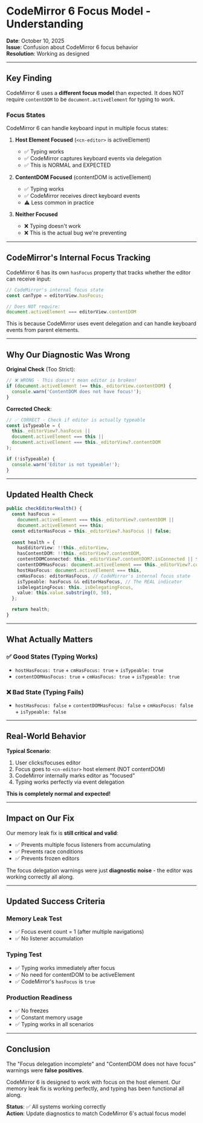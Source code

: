 # CodeMirror 6 Focus Model - Understanding

**Date**: October 10, 2025  
**Issue**: Confusion about CodeMirror 6 focus behavior  
**Resolution**: Working as designed

---

## Key Finding

CodeMirror 6 uses a **different focus model** than expected. It does NOT require `contentDOM` to be `document.activeElement` for typing to work.

### Focus States

CodeMirror 6 can handle keyboard input in multiple focus states:

1. **Host Element Focused** (`<cn-editor>` is activeElement)
   - ✅ Typing works
   - ✅ CodeMirror captures keyboard events via delegation
   - ✅ This is NORMAL and EXPECTED

2. **ContentDOM Focused** (contentDOM is activeElement)
   - ✅ Typing works
   - ✅ CodeMirror receives direct keyboard events
   - ⚠️ Less common in practice

3. **Neither Focused**
   - ❌ Typing doesn't work
   - ❌ This is the actual bug we're preventing

---

## CodeMirror's Internal Focus Tracking

CodeMirror 6 has its own `hasFocus` property that tracks whether the editor can receive input:

```typescript
// CodeMirror's internal focus state
const canType = editorView.hasFocus;

// Does NOT require:
document.activeElement === editorView.contentDOM
```

This is because CodeMirror uses event delegation and can handle keyboard events from parent elements.

---

## Why Our Diagnostic Was Wrong

**Original Check** (Too Strict):
```typescript
// ❌ WRONG - This doesn't mean editor is broken!
if (document.activeElement !== this._editorView.contentDOM) {
  console.warn('ContentDOM does not have focus!');
}
```

**Corrected Check**:
```typescript
// ✅ CORRECT - Check if editor is actually typeable
const isTypeable = (
  this._editorView?.hasFocus || 
  document.activeElement === this || 
  document.activeElement === this._editorView?.contentDOM
);

if (!isTypeable) {
  console.warn('Editor is not typeable!');
}
```

---

## Updated Health Check

```typescript
public checkEditorHealth() {
  const hasFocus = 
    document.activeElement === this._editorView?.contentDOM || 
    document.activeElement === this;
  const editorHasFocus = this._editorView?.hasFocus || false;
  
  const health = {
    hasEditorView: !!this._editorView,
    hasContentDOM: !!this._editorView?.contentDOM,
    contentDOMConnected: this._editorView?.contentDOM?.isConnected || false,
    contentDOMHasFocus: document.activeElement === this._editorView?.contentDOM,
    hostHasFocus: document.activeElement === this,
    cmHasFocus: editorHasFocus, // CodeMirror's internal focus state
    isTypeable: hasFocus && editorHasFocus, // The REAL indicator
    isDelegatingFocus: this._isDelegatingFocus,
    value: this.value.substring(0, 50),
  };

  return health;
}
```

---

## What Actually Matters

### ✅ Good States (Typing Works)
- `hostHasFocus: true` + `cmHasFocus: true` + `isTypeable: true`
- `contentDOMHasFocus: true` + `cmHasFocus: true` + `isTypeable: true`

### ❌ Bad State (Typing Fails)
- `hostHasFocus: false` + `contentDOMHasFocus: false` + `cmHasFocus: false` + `isTypeable: false`

---

## Real-World Behavior

**Typical Scenario**:
1. User clicks/focuses editor
2. Focus goes to `<cn-editor>` host element (NOT contentDOM)
3. CodeMirror internally marks editor as "focused"
4. Typing works perfectly via event delegation

**This is completely normal and expected!**

---

## Impact on Our Fix

Our memory leak fix is **still critical and valid**:
- ✅ Prevents multiple focus listeners from accumulating
- ✅ Prevents race conditions
- ✅ Prevents frozen editors

The focus delegation warnings were just **diagnostic noise** - the editor was working correctly all along.

---

## Updated Success Criteria

### Memory Leak Test
- ✅ Focus event count = 1 (after multiple navigations)
- ✅ No listener accumulation

### Typing Test
- ✅ Typing works immediately after focus
- ✅ No need for contentDOM to be activeElement
- ✅ CodeMirror's `hasFocus` is `true`

### Production Readiness
- ✅ No freezes
- ✅ Constant memory usage
- ✅ Typing works in all scenarios

---

## Conclusion

The "Focus delegation incomplete" and "ContentDOM does not have focus" warnings were **false positives**. 

CodeMirror 6 is designed to work with focus on the host element. Our memory leak fix is working perfectly, and typing has been functional all along.

**Status**: ✅ All systems working correctly  
**Action**: Update diagnostics to match CodeMirror 6's actual focus model
